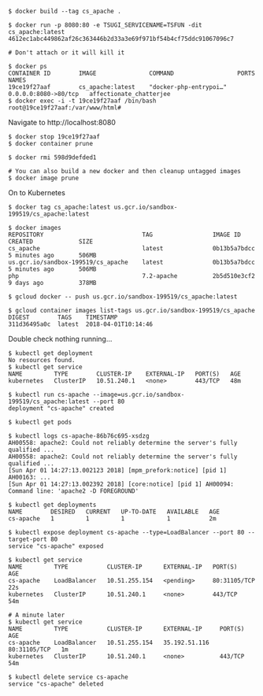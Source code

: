 

    $ docker build --tag cs_apache .

    $ docker run -p 8080:80 -e TSUGI_SERVICENAME=TSFUN -dit cs_apache:latest
    4612ec1abc449862af26c363446b2d33a3e69f971bf54b4cf75ddc91067096c7

    # Don't attach or it will kill it

    $ docker ps
    CONTAINER ID        IMAGE               COMMAND                  PORTS                  NAMES
    19ce19f27aaf        cs_apache:latest    "docker-php-entrypoi…"   0.0.0.0:8080->80/tcp   affectionate_chatterjee
    $ docker exec -i -t 19ce19f27aaf /bin/bash
    root@19ce19f27aaf:/var/www/html# 

Navigate to http://localhost:8080

    $ docker stop 19ce19f27aaf
    $ docker container prune
    
    $ docker rmi 598d9defded1

    # You can also build a new docker and then cleanup untagged images
    $ docker image prune

On to Kubernetes

    $ docker tag cs_apache:latest us.gcr.io/sandbox-199519/cs_apache:latest

    $ docker images
    REPOSITORY                            TAG                 IMAGE ID            CREATED             SIZE
    cs_apache                             latest              0b13b5a7bdcc        5 minutes ago       506MB
    us.gcr.io/sandbox-199519/cs_apache    latest              0b13b5a7bdcc        5 minutes ago       506MB
    php                                   7.2-apache          2b5d510e3cf2        9 days ago          378MB

    $ gcloud docker -- push us.gcr.io/sandbox-199519/cs_apache:latest

    $ gcloud container images list-tags us.gcr.io/sandbox-199519/cs_apache
    DIGEST        TAGS    TIMESTAMP
    311d36495a0c  latest  2018-04-01T10:14:46

Double check nothing running...

    $ kubectl get deployment
    No resources found.
    $ kubectl get service
    NAME         TYPE        CLUSTER-IP    EXTERNAL-IP   PORT(S)   AGE
    kubernetes   ClusterIP   10.51.240.1   <none>        443/TCP   48m

    $ kubectl run cs-apache --image=us.gcr.io/sandbox-199519/cs_apache:latest --port 80
    deployment "cs-apache" created

    $ kubectl get pods

    $ kubectl logs cs-apache-86b76c695-xsdzg 
    AH00558: apache2: Could not reliably determine the server's fully qualified ...
    AH00558: apache2: Could not reliably determine the server's fully qualified ...
    [Sun Apr 01 14:27:13.002123 2018] [mpm_prefork:notice] [pid 1] AH00163: ...
    [Sun Apr 01 14:27:13.002392 2018] [core:notice] [pid 1] AH00094: Command line: 'apache2 -D FOREGROUND'

    $ kubectl get deployments
    NAME        DESIRED   CURRENT   UP-TO-DATE   AVAILABLE   AGE
    cs-apache   1         1         1            1           2m

    $ kubectl expose deployment cs-apache --type=LoadBalancer --port 80 --target-port 80
    service "cs-apache" exposed

    $ kubectl get service
    NAME         TYPE           CLUSTER-IP      EXTERNAL-IP   PORT(S)        AGE
    cs-apache    LoadBalancer   10.51.255.154   <pending>     80:31105/TCP   22s
    kubernetes   ClusterIP      10.51.240.1     <none>        443/TCP        54m

    # A minute later
    $ kubectl get service
    NAME         TYPE           CLUSTER-IP      EXTERNAL-IP     PORT(S)        AGE
    cs-apache    LoadBalancer   10.51.255.154   35.192.51.116   80:31105/TCP   1m
    kubernetes   ClusterIP      10.51.240.1     <none>          443/TCP        54m

    $ kubectl delete service cs-apache
    service "cs-apache" deleted


